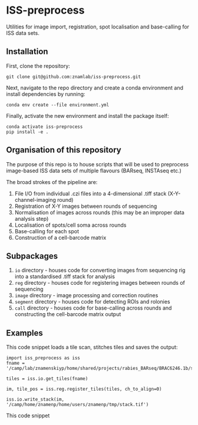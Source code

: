 # ISS-preprocess
Utilities for image import, registration, spot localisation and base-calling for ISS data sets.

## Installation
First, clone the repository:
```
git clone git@github.com:znamlab/iss-preprocess.git
```

Next, navigate to the repo directory and create a conda environment and install dependencies by running:
```
conda env create --file environment.yml
```

Finally, activate the new environment and install the package itself:
```
conda activate iss-preprocess
pip install -e .
```

## Organisation of this repository

The purpose of this repo is to house scripts that will be used to preprocess image-based ISS data sets of multiple flavours (BARseq, INSTAseq etc.)

The broad strokes of the pipeline are:

1. File I/O from individual .czi files into a 4-dimensional .tiff stack (X-Y-channel-imaging round)
2. Registration of X-Y images between rounds of sequencing
3. Normalisation of images across rounds (this may be an improper data analysis step)
4. Localisation of spots/cell soma across rounds
5. Base-calling for each spot
6. Construction of a cell-barcode matrix

## Subpackages

1. `io` directory - houses code for converting images from sequencing rig into a standardised .tiff stack for analysis
2. `reg` directory - houses code for registering images between rounds of sequencing
3. `image` directory - image processing and correction routines
4. `segment` directory - houses code for detecting ROIs and rolonies
5. `call` directory - houses code for base-calling across rounds and constructing the cell-barcode matrix output

## Examples
This code snippet loads a tile scan, stitches tiles and saves the output:
```
import iss_preprocess as iss
fname = '/camp/lab/znamenskiyp/home/shared/projects/rabies_BARseq/BRAC6246.1b/slide3/round1_section1.czi'

tiles = iss.io.get_tiles(fname)

im, tile_pos = iss.reg.register_tiles(tiles, ch_to_align=0)

iss.io.write_stack(im, '/camp/home/znamenp/home/users/znamenp/tmp/stack.tif')
```

This code snippet
